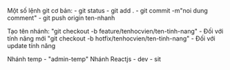 Một số lệnh git cơ bản:
    - git status
    - git add . 
    - git commit -m"noi dung comment"
    - git push origin ten-nhanh

Tạo tên nhánh:
    "git checkout -b feature/tenhocvien/ten-tinh-nang" - Đối với tính năng mới
    "git checkout -b hotfix/tenhocvien/ten-tinh-nang" - Đối với update tính năng

Nhánh temp
    - "admin-temp"
Nhánh Reactjs
    - dev
    - sit